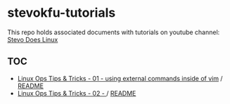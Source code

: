 # stevokfu-tutorials
This repo holds associated documents with tutorials on youtube channel: [Stevo Does Linux](https://www.youtube.com/channel/UCLPH3t8Xu3R1OomCrSAXFog)

## TOC
* [Linux Ops Tips & Tricks - 01 - using external commands inside of vim](https://youtu.be/YIieJQ1m3bE) / [README](./01_vim_manip_buffers_using_commands/README.md)
* [Linux Ops Tips & Tricks - 02 - ](https://youtu.be/YIieJQ1m3bE) / [README](./02man_in_the_middle_with_fifo_tee/README.md)

